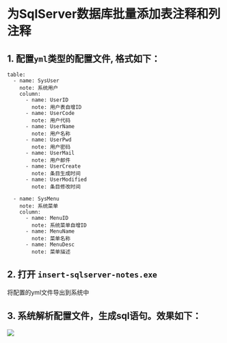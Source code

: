 # 为SqlServer数据库批量添加表注释和列注释
## 1. 配置`yml`类型的配置文件, 格式如下：
```
table: 
  - name: SysUser
    note: 系统用户
    column:
      - name: UserID
        note: 用户表自增ID
      - name: UserCode
        note: 用户代码
      - name: UserName
        note: 用户名称
      - name: UserPwd
        note: 用户密码
      - name: UserMail
        note: 用户邮件
      - name: UserCreate
        note: 条目生成时间
      - name: UserModified
        note: 条目修改时间

  - name: SysMenu
    note: 系统菜单
    column: 
      - name: MenuID
        note: 系统菜单自增ID
      - name: MenuName
        note: 菜单名称
      - name: MenuDesc
        note: 菜单描述
```
## 2. 打开 `insert-sqlserver-notes.exe`
将配置的yml文件导出到系统中
## 3. 系统解析配置文件，生成sql语句。效果如下：
![](http://oqdzx28cd.bkt.clouddn.com/18-1-18/1440409.jpg)
